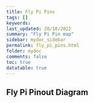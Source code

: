 ```yaml
---
title: Fly Pi Pins
tags: []
keywords: 
last_updated: 20/10/2022
summary: "Fly Pi Pin map"
sidebar: mydoc_sidebar
permalink: fly_pi_pins.html
folder: mydoc
comments: false
toc: true
datatable: true
---
```

## Fly Pi Pinout Diagram
